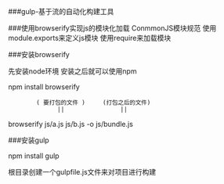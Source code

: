 ###gulp-基于流的自动化构建工具

###使用browserify实现js的模块化加载
    ConmmonJS模块规范
        使用module.exports来定义js模块
        使用require来加载模块

###安装browserify

  先安装node环境 安装之后就可以使用npm

  npm install browserify

            ( 要打包的文件 )     (打包之后的文件)
                  ||                ||
  browserify js/a.js js/b.js -o js/bundle.js


###安装gulp

  npm install gulp

  根目录创建一个gulpfile.js文件来对项目进行构建

  
